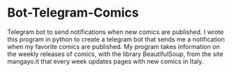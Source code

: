 # Bot-Telegram-Comics
Telegram bot to send notifications when new comics are published.
I wrote this program in python to create a telegram bot that sends me a notification when my favorite comics are published. My program takes information on the weekly releases of comics, with the library BeautifulSoup, from the site mangayo.it that every week updates pages with new comics in Italy. 
